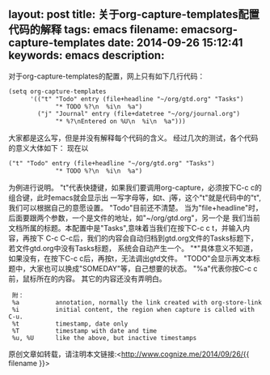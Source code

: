 layout: post
title: 关于org-capture-templates配置代码的解释
tags: emacs
filename: emacsorg-capture-templates
date: 2014-09-26 15:12:41
keywords: emacs
description:
---
对于org-capture-templates的配置，网上只有如下几行代码：<!--more-->
```html
(setq org-capture-templates
      '(("t" "Todo" entry (file+headline "~/org/gtd.org" "Tasks")
             "* TODO %?\n  %i\n  %a")
        ("j" "Journal" entry (file+datetree "~/org/journal.org")
             "* %?\nEntered on %U\n  %i\n  %a")))
```
    
大家都是这么写，但是并没有解释每个代码的含义。
经过几次的测试，各个代码的意义大体如下：
现在以
```html
("t" "Todo" entry (file+headline "~/org/gtd.org" "Tasks")
             "* TODO %?\n  %i\n  %a")
```
为例进行说明。
   "t"代表快捷键，如果我们要调用org-capture，必须按下C-c c的组合键，此时emacs就会显示出
一写字母等，如t、j等，这个"t"就是代码中的"t",我们可以根据自己的意愿设置。
   "Todo"目前还不清楚。
    当为"file+headline"时，后面要跟两个参数，一个是文件的地址，如"~/org/gtd.org"，另一个是
我们当前文档所属的标题。本配置中是"Tasks",意味着当我们在按下C-c c t，并输入内容，再按下
C-c C-c后，我们的内容会自动归档到gtd.org文件的Tasks标题下，若文件gtd.org中没有Tasks标题，
系统会自动产生一个。
    "*"具体意义不知道，如果没有，在按下C-c c后，再按t，无法调出gtd文件。
     "TODO"会显示再文本标题中，大家也可以换成"SOMEDAY"等，自己想要的状态。
      "%a"代表你按C-c c前，鼠标所在的内容。
      其它的内容还没有弄明白。

     附：
     %a          annotation, normally the link created with org-store-link
     %i          initial content, the region when capture is called with C-u.
     %t          timestamp, date only
     %T          timestamp with date and time
     %u, %U      like the above, but inactive timestamps

原创文章如转载，请注明本文链接:<http://www.cognize.me/2014/09/26/{{ filename }}>